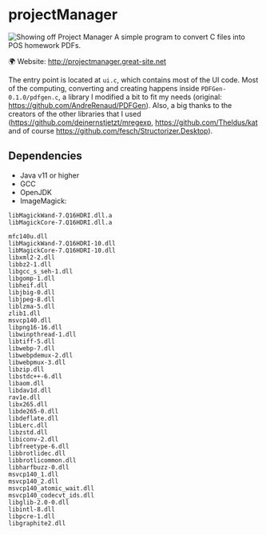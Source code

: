 # projectManager
![Showing off Project Manager](http://projectmanager.great-site.net/assets/img/Showing%20Project%20Manager.gif)
A simple program to convert C files into POS homework PDFs.

🌍 Website: http://projectmanager.great-site.net

The entry point is located at `ui.c`, which contains most of the UI code. Most of the computing, converting and creating happens inside `PDFGen-0.1.0/pdfgen.c`, a library I modified a bit to fit my needs (original: https://github.com/AndreRenaud/PDFGen). Also, a big thanks to the creators of the other libraries that I used (https://github.com/deinernstjetzt/mregexp, https://github.com/Theldus/kat and of course https://github.com/fesch/Structorizer.Desktop).

## Dependencies
- Java v11 or higher
- GCC
- OpenJDK
- ImageMagick:
```
libMagickWand-7.Q16HDRI.dll.a
libMagickCore-7.Q16HDRI.dll.a

mfc140u.dll
libMagickWand-7.Q16HDRI-10.dll
libMagickCore-7.Q16HDRI-10.dll
libxml2-2.dll
libbz2-1.dll
libgcc_s_seh-1.dll
libgomp-1.dll
libheif.dll
libjbig-0.dll
libjpeg-8.dll
liblzma-5.dll
zlib1.dll
msvcp140.dll
libpng16-16.dll
libwinpthread-1.dll
libtiff-5.dll
libwebp-7.dll
libwebpdemux-2.dll
libwebpmux-3.dll
libzip.dll
libstdc++-6.dll
libaom.dll
libdav1d.dll
rav1e.dll
libx265.dll
libde265-0.dll
libdeflate.dll
libLerc.dll
libzstd.dll
libiconv-2.dll
libfreetype-6.dll
libbrotlidec.dll
libbrotlicommon.dll
libharfbuzz-0.dll
msvcp140_1.dll
msvcp140_2.dll
msvcp140_atomic_wait.dll
msvcp140_codecvt_ids.dll
libglib-2.0-0.dll
libintl-8.dll
libpcre-1.dll
libgraphite2.dll
```
